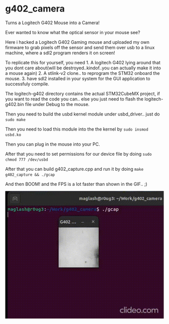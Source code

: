 # g402_camera
Turns a Logitech G402 Mouse into a Camera!

Ever wanted to know what the optical sensor in your mouse see?

Here i hacked a Logitech G402 Gaming mouse and uploaded my own firmware to grab pixels off the
sensor and send them over usb to a linux machine, where a sdl2 program renders it on screen!

To replicate this for yourself, you need
    1. A logitech G402 lying around that you dont care about(will be destroyed..kindof..you can actually make it into a mouse again)
    2. A stlink-v2 clone.. to reprogram the STM32 onboard the mouse.
    3. have sdl2 installed in your system for the GUI application to successfuly compile.

The logitech-g402 directory contains the actual STM32CubeMX project, if you want to read the code you can.. else you just need to flash the logitech-g402.bin file under Debug
to the mouse.

Then you need to build the usbd kernel module under usbd_driver.. just do ```sudo make ``` 

Then you need to load this module into the the kernel by ```sudo insmod usbd.ko```

Then you can plug in the mouse into your PC.

After that you need to set permissions for our device file by doing ```sudo chmod 777 /dev/usbd```

After that you can build g402_capture.cpp and run it by doing ```make g402_capture && ./gcap```

And then BOOM! and the FPS is a lot faster than shown in the GIF.. ;)

![Screen capture of app running](capture.gif)